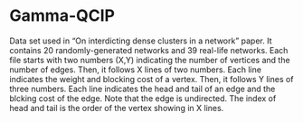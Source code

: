 # Gamma-QCIP
Data set used in “On interdicting dense clusters in a network” paper. It contains 20 randomly-generated networks and 39 real-life networks. Each file starts with two numbers (X,Y) indicating the number of vertices and the number of edges. Then, it follows X lines of two numbers. Each line indicates the weight and blocking cost of a vertex. Then, it follows Y lines of three numbers. Each line indicates the head and tail of an edge and the blcking cost of the edge. Note that the edge is undirected. The index of head and tail is the order of the vertex showing in X lines.
